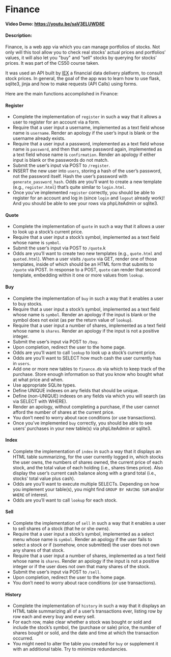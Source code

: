 # Finance

#### Video Demo:  https://youtu.be/saV3ELUWD8E

#### Description:

Finance, is a web app via which you can manage portfolios of stocks. Not only will this tool allow you to check real stocks’ actual prices and portfolios’ values, it will also let you "buy" and “sell” stocks by querying for stocks’ prices. It was part of the CS50 course taken.

It was used an API built by [IEX][iex] a financial data delivery platform, to consult stock prices. In general, the goal of the app was to learn how to use flask, sqlite3, jinja and how to make requests (API Calls) using forms. 

Here are the main functions accomplished in Finance: 

#### Register
- Complete the implementation of `register` in such a way that it allows a user to register for an account via a form.
- Require that a user input a username, implemented as a text field whose name is `username`. Render an apology if the user’s input is blank or the username already exists.
- Require that a user input a password, implemented as a text field whose name is `password`, and then that same password again, implemented as a text field whose name is `confirmation`. Render an apology if either input is blank or the passwords do not match.
- Submit the user’s input via POST to `/register`.
- INSERT the new user into `users`, storing a hash of the user’s password, not the password itself. Hash the user’s password with `generate_password_hash`. Odds are you’ll want to create a new template (e.g., `register.html`) that’s quite similar to `login.html`.
- Once you’ve implemented `register` correctly, you should be able to register for an account and log in (since `login` and `logout` already work)! And you should be able to see your rows via phpLiteAdmin or sqlite3.

#### Quote
- Complete the implementation of `quote` in such a way that it allows a user to look up a stock’s current price.
- Require that a user input a stock’s symbol, implemented as a text field whose name is `symbol`.
- Submit the user’s input via POST to `/quote`.k
- Odds are you’ll want to create two new templates (e.g., `quote.html` and `quoted.html`). When a user visits `/quote` via GET, render one of those templates, inside of which should be an HTML form that submits to `/quote` via POST. In response to a POST, `quote` can render that second template, embedding within it one or more values from `lookup`.

#### Buy
- Complete the implementation of `buy` in such a way that it enables a user to buy stocks.
- Require that a user input a stock’s symbol, implemented as a text field whose name is `symbol`. Render an apology if the input is blank or the symbol does not exist (as per the return value of `lookup`).
- Require that a user input a number of shares, implemented as a text field whose name is `shares`. Render an apology if the input is not a positive integer.
- Submit the user’s input via POST to `/buy`.
- Upon completion, redirect the user to the home page.
- Odds are you’ll want to call `lookup` to look up a stock’s current price.
- Odds are you’ll want to SELECT how much cash the user currently has in `users`.
- Add one or more new tables to `finance.db` via which to keep track of the purchase. Store enough information so that you know who bought what at what price and when.
- Use appropriate SQLite types.
- Define UNIQUE indexes on any fields that should be unique.
- Define (non-UNIQUE) indexes on any fields via which you will search (as via SELECT with WHERE).
- Render an apology, without completing a purchase, if the user cannot afford the number of shares at the current price.
- You don’t need to worry about race conditions (or use transactions).
- Once you’ve implemented `buy` correctly, you should be able to see users’ purchases in your new table(s) via phpLiteAdmin or sqlite3.

#### Index
- Complete the implementation of `index` in such a way that it displays an HTML table summarizing, for the user currently logged in, which stocks the user owns, the numbers of shares owned, the current price of each stock, and the total value of each holding (i.e., shares times price). Also display the user’s current cash balance along with a grand total (i.e., stocks’ total value plus cash).
- Odds are you’ll want to execute multiple SELECTs. Depending on how you implement your table(s), you might find `GROUP BY HAVING SUM` and/or `WHERE` of interest.
- Odds are you’ll want to call `lookup` for each stock.

#### Sell
- Complete the implementation of `sell` in such a way that it enables a user to sell shares of a stock (that he or she owns).
- Require that a user input a stock’s symbol, implemented as a select menu whose name is `symbol`. Render an apology if the user fails to select a stock or if (somehow, once submitted) the user does not own any shares of that stock.
- Require that a user input a number of shares, implemented as a text field whose name is `shares`. Render an apology if the input is not a positive integer or if the user does not own that many shares of the stock.
- Submit the user’s input via POST to `/sell`.
- Upon completion, redirect the user to the home page.
- You don’t need to worry about race conditions (or use transactions).

#### History
- Complete the implementation of `history` in such a way that it displays an HTML table summarizing all of a user’s transactions ever, listing row by row each and every buy and every sell.
- For each row, make clear whether a stock was bought or sold and include the stock’s symbol, the (purchase or sale) price, the number of shares bought or sold, and the date and time at which the transaction occurred.
- You might need to alter the table you created for `buy` or supplement it with an additional table. Try to minimize redundancies.

[cs50x-harvard]: https://cs50.harvard.edu/x/2023/
[github-agrosense]: https://github.com/jdsuta/Agrosense/blob/main/README.md 
[iex]: https://iexcloud.io/